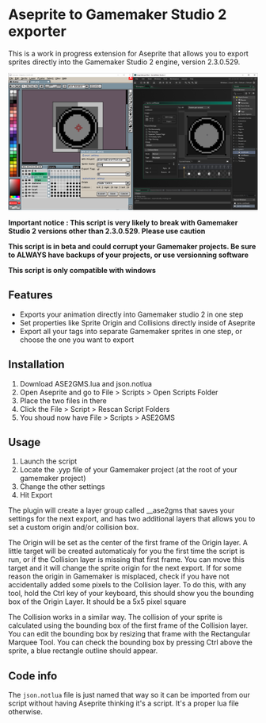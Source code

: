 # Aseprite to Gamemaker Studio 2 exporter

This is a work in progress extension for Aseprite that allows you to export sprites directly into the Gamemaker Studio 2 engine, version 2.3.0.529. 

![](doc/Screenshot01.png?raw=true "ASE2GMS")

**Important notice : This script is very likely to break with Gamemaker Studio 2 versions other than 2.3.0.529. Please use caution**

**This script is in beta and could corrupt your Gamemaker projects. Be sure to ALWAYS have backups of your projects, or use versionning software**

**This script is only compatible with windows**

## Features
* Exports your animation directly into Gamemaker studio 2 in one step
* Set properties like Sprite Origin and Collisions directly inside of Aseprite
* Export all your tags into separate Gamemaker sprites in one step, or choose the one you want to export

## Installation
1. Download ASE2GMS.lua and json.notlua
2. Open Aseprite and go to File > Scripts > Open Scripts Folder
3. Place the two files in there
4. Click the File > Script > Rescan Script Folders
5. You shoud now have File > Scripts > ASE2GMS

## Usage
1. Launch the script
2. Locate the .yyp file of your Gamemaker project (at the root of your gamemaker project)
3. Change the other settings
4. Hit Export

The plugin will create a layer group called __ase2gms that saves your settings for the next export, and has two additional layers that allows you to set a custom origin and/or collision box.

The Origin will be set as the center of the first frame of the Origin layer. A little target will be created automaticaly for you the first time the script is run, or if the Collision layer is missing that first frame. You can move this target and it will change the sprite origin for the next export. If for some reason the origin in Gamemaker is misplaced, check if you have not accidentally added some pixels to the Collision layer. To do this, with any tool, hold the Ctrl key of your keyboard, this should show you the bounding box of the Origin Layer. It should be a 5x5 pixel square

The Collision works in a similar way. The collision of your sprite is calculated using the bounding box of the first frame of the Collision layer. You can edit the bounding box by resizing that frame with the Rectangular Marquee Tool. You can check the bounding box by pressing Ctrl above the sprite, a blue rectangle outline should appear.

## Code info

The `json.notlua` file is just named that way so it can be imported from our script without having Aseprite thinking it's a script. It's a proper lua file otherwise.
